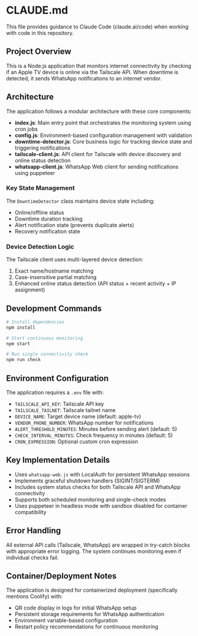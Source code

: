 # CLAUDE.md

This file provides guidance to Claude Code (claude.ai/code) when working with code in this repository.

## Project Overview

This is a Node.js application that monitors internet connectivity by checking if an Apple TV device is online via the Tailscale API. When downtime is detected, it sends WhatsApp notifications to an internet vendor.

## Architecture

The application follows a modular architecture with these core components:

- **index.js**: Main entry point that orchestrates the monitoring system using cron jobs
- **config.js**: Environment-based configuration management with validation
- **downtime-detector.js**: Core business logic for tracking device state and triggering notifications
- **tailscale-client.js**: API client for Tailscale with device discovery and online status detection
- **whatsapp-client.js**: WhatsApp Web client for sending notifications using puppeteer

### Key State Management

The `DowntimeDetector` class maintains device state including:
- Online/offline status
- Downtime duration tracking
- Alert notification state (prevents duplicate alerts)
- Recovery notification state

### Device Detection Logic

The Tailscale client uses multi-layered device detection:
1. Exact name/hostname matching
2. Case-insensitive partial matching
3. Enhanced online status detection (API status + recent activity + IP assignment)

## Development Commands

```bash
# Install dependencies
npm install

# Start continuous monitoring
npm start

# Run single connectivity check
npm run check
```

## Environment Configuration

The application requires a `.env` file with:
- `TAILSCALE_API_KEY`: Tailscale API key
- `TAILSCALE_TAILNET`: Tailscale tailnet name
- `DEVICE_NAME`: Target device name (default: apple-tv)
- `VENDOR_PHONE_NUMBER`: WhatsApp number for notifications
- `ALERT_THRESHOLD_MINUTES`: Minutes before sending alert (default: 5)
- `CHECK_INTERVAL_MINUTES`: Check frequency in minutes (default: 5)
- `CRON_EXPRESSION`: Optional custom cron expression

## Key Implementation Details

- Uses `whatsapp-web.js` with LocalAuth for persistent WhatsApp sessions
- Implements graceful shutdown handlers (SIGINT/SIGTERM)
- Includes system status checks for both Tailscale API and WhatsApp connectivity
- Supports both scheduled monitoring and single-check modes
- Uses puppeteer in headless mode with sandbox disabled for container compatibility

## Error Handling

All external API calls (Tailscale, WhatsApp) are wrapped in try-catch blocks with appropriate error logging. The system continues monitoring even if individual checks fail.

## Container/Deployment Notes

The application is designed for containerized deployment (specifically mentions Coolify) with:
- QR code display in logs for initial WhatsApp setup
- Persistent storage requirements for WhatsApp authentication
- Environment variable-based configuration
- Restart policy recommendations for continuous monitoring